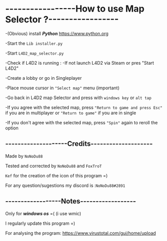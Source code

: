 
<h1>-----------------How to use Map Selector ?-----------------</h1>

-(Obvious) install ***Python*** https://www.python.org

-Start the ``Lib installer.py``

-Start ``L4D2_map_selector.py``

-Check if L4D2 is running :
   -If not launch L4D2 via Steam or pres "Start L4D2"

-Create a lobby or go in Singleplayer

-Place mouse cursor in ``"Select map"`` menu (important)

-Go back in L4D2 map Selector and press with ``windows key`` or ``alt tap``

-If you agree with the selected map, press ``"Return to game and press Esc"`` if you are in multiplayer or ``"Return to game"`` if you are in single

-If you don't agree with the selected map, press ``"Spin"`` again to reroll the option

<h2>--------------------Credits--------------------</h2>

Made by ``NoNoDu88``

Tested and corrected by ``NoNoDu88`` and ``FoxTroT``

``Kef`` for the creation of the icon of this program =)

For any question/sugestions my discord is :``NoNoDu88#2891``

<h2>------------------Notes------------------</h2>

Only for ***windows os*** =( (i use wmic)

I regularly update this program =)

For analysing the program: https://www.virustotal.com/gui/home/upload
